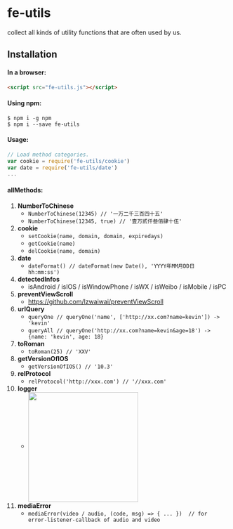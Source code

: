 # fe-utils
  collect all kinds of utility functions that are often used by us.

## Installation

#### In a browser:
```html
<script src="fe-utils.js"></script>
```

#### Using npm:
```shell
$ npm i -g npm
$ npm i --save fe-utils
```

#### Usage:
```js
// Load method categories.
var cookie = require('fe-utils/cookie')
var date = require('fe-utils/date')
...
```

#### allMethods:
1. **NumberToChinese**
    * ```NumberToChinese(12345) // '一万二千三百四十五'```
    * ```NumberToChinese(12345, true) // '壹万贰仟叁佰肆十伍'```
2. **cookie**
    * ```setCookie(name, domain, domain, expiredays)```
    * ```getCookie(name)```
    * ```delCookie(name, domain)```
3. **date**
    * ```dateFormat() // dateFormat(new Date(), 'YYYY年MM月DD日 hh:mm:ss')```
4. **detectedInfos**
    * isAndroid / isIOS / isWindowPhone / isWX / isWeibo / isMobile / isPC
5. **preventViewScroll**
    * <https://github.com/lzwaiwai/preventViewScroll>
6. **urlQuery**
    * ```queryOne // queryOne('name', ['http://xx.com?name=kevin']) -> 'kevin'```
    * ```queryAll // queryOne('http://xx.com?name=kevin&age=18') -> {name: 'kevin', age: 18}```
7. **toRoman**
    * ```toRoman(25) // 'XXV'```
8. **getVersionOfIOS**
    * ```getVersionOfIOS() // '10.3'```
9. **relProtocol**
    * ```relProtocol('http://xxx.com') // '//xxx.com'```
9. **logger**
    * <img src="http://o4a7cbihz.qnssl.com/cover/4ec91a4e-e638-4753-9f6a-9cee4e715420" width = "250"  align="center" />
10. **mediaError**
    * ```mediaError(video / audio, (code, msg) => { ... })  // for error-listener-callback of audio and video ```

